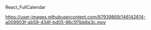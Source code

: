 React_FullCalendar




https://user-images.githubusercontent.com/87939869/146142614-a009903f-ab59-434f-bd05-86c5f1bb6e3c.mov

